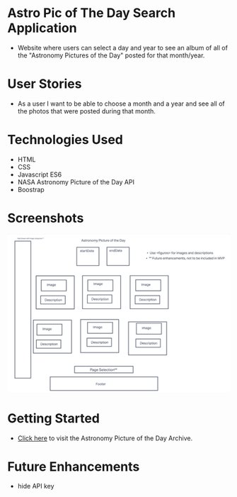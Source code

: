 # Astro Pic of The Day Search Application

 - Website where users can select a day and year to see an album of all of the "Astronomy Pictures of the Day" posted for that month/year.

# User Stories

- As a user I want to be able to choose a month and a year and see all of the photos that were posted during that month.


# Technologies Used

- HTML
- CSS
- Javascript ES6
- NASA Astronomy Picture of the Day API
- Boostrap

# Screenshots

![wireframe screenshot](assets/screenshots/wireframe.png)

# Getting Started
- [Click here](https://main--apotd-archive.netlify.app/) to visit the Astronomy Picture of the Day Archive.
# Future Enhancements
 - hide API key
 
 
 
